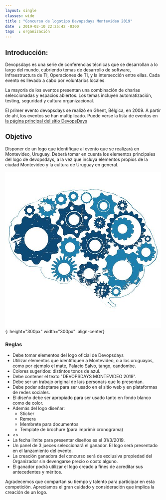 ```yaml
---
layout: single
classes: wide
title : "Concurso de logotipo Devopsdays Montevideo 2019"
date  : 2019-02-10 22:25:42 -0300
tags  : organización
---
```


## Introducción:
Devopsdays es una serie de conferencias técnicas que se desarrollan a lo largo del mundo, cubriendo temas de desarrollo de software, Infraestructura de TI, Operaciones de TI, y la intersección entre ellas. Cada evento es llevado a cabo por voluntarios locales. 

La mayoría de los eventos presentan una combinación de charlas seleccionadas y espacios abiertos. Los temas incluyen automatización, testing, seguridad y cultura organizacional.

El primer evento devopsdays se realizó en Ghent, Bélgica, en 2009. A partir de ahí, los eventos se han multiplicado. Puede verse la lista de eventos en [la página principal del sitio DevopsDays](https://www.devopsdays.org/)

## Objetivo
Disponer de un logo que identifique al evento que se realizará en Montevideo, Uruguay. Deberá tomar en cuenta los elementos principales del logo de devopsdays, a la vez que incluya elementos propios de la ciudad Montevideo y la cultura de Uruguay en general. 


![Coso](/assets/images/event-logo-square.jpg){: height="300px" width="300px" .align-center}


### Reglas
- Debe tomar elementos del logo oficial de Devopsdays
- Utilizar elementos que identifiquen a Montevideo, o a los uruguayos, como por ejemplo el mate, Palacio Salvo, tango, candombe.
- Colores sugeridos: distintos tonos de azul.
- Debe contener el texto "DEVOPSDAYS MONTEVIDEO 2019".
- Debe ser un trabajo original de la/s persona/s que lo presentan.
- Debe poder adaptarse para ser usado en el sitio web y en plataformas de redes sociales.
- El diseño debe ser apropiado para ser usado tanto en fondo blanco como de color.
- Además del logo diseñar:
    - Sticker
    - Remera
    - Membrete para documentos
    - Template de brochure (para imprimir cronograma)
- <<poner texto legal>>
- La fecha límite para presentar diseños es el 31/3/2019.
- Un panel de 3 jueces seleccionará el ganador. El logo será presentado en el lanzamiento del evento.
- La creación ganadora del concurso será de exclusiva propiedad del Organizador sin devengarse precio o costo alguno.
- El ganador podrá utilizar el logo creado a fines de acreditar sus antecedentes y méritos.

Agradecemos que compartan su tiempo y talento para participar en esta competición. Apreciamos el gran cuidado y consideración que implica la creación de un logo.